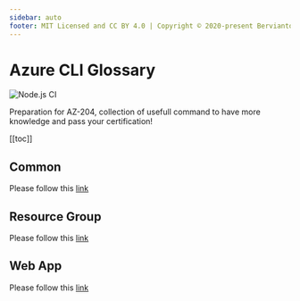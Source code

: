 ```yaml
---
sidebar: auto
footer: MIT Licensed and CC BY 4.0 | Copyright © 2020-present Bervianto Leo Pratama
---
```


# Azure CLI Glossary

![Node.js CI](https://github.com/berviantoleo/az204-azure-cli-glossary/workflows/Node.js%20CI/badge.svg)

Preparation for AZ-204, collection of usefull command to have more knowledge and pass your certification!

[[toc]]

## Common

Please follow this [link](/common/)

## Resource Group

Please follow this [link](/resourcegroup/)

## Web App

Please follow this [link](/webapp/)
